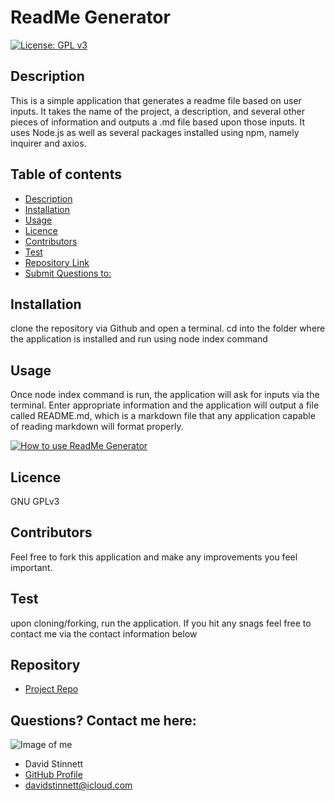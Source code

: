# **ReadMe Generator**
[![License: GPL v3](https://img.shields.io/badge/License-GPLv3-blue.svg)](https://www.gnu.org/licenses/gpl-3.0)
## Description 
This is a simple application that generates a readme file based on user inputs. It takes the name of the project, a description, and several other pieces of information and outputs a .md file based upon those inputs. It uses Node.js as well as several packages installed using npm, namely inquirer and axios.
## Table of contents
- [Description](#Description)
- [Installation](#Installation)
- [Usage](#Usage)
- [Licence](#Licence)
- [Contributors](#Contributors)
- [Test](#Test)
- [Repository Link](#Repository)
- [Submit Questions to:](#GitHub) 
## Installation
clone the repository via Github and open a terminal. cd into the folder where the application is installed and run using node index command
## Usage
Once node index command is run, the application will ask for inputs via the terminal. Enter appropriate information and the application will output a file called README.md, which is a markdown file that any application capable of reading markdown will format properly. 

[![How to use ReadMe Generator](https://img.youtube.com/vi/PX3Y4k1lvRo/0.jpg)](https://youtu.be/PX3Y4k1lvRo "Everything Is AWESOME")


## Licence
GNU GPLv3
## Contributors
Feel free to fork this application and make any improvements you feel important. 
## Test
upon cloning/forking, run the application. If you hit any snags feel free to contact me via the contact information below
## Repository
- [Project Repo](https://github.com/serjykalstryke/ReadMe-Generator)
## Questions? Contact me here:
![Image of me](https://avatars2.githubusercontent.com/u/68971513?v=4)
- David Stinnett
- [GitHub Profile](https://github.com/serjykalstryke)
- <davidstinnett@icloud.com>
